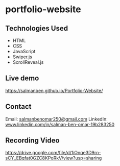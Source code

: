 # portfolio-website

## Technologies Used
- HTML
- CSS
- JavaScript
- Swiper.js
- ScrollReveal.js

## Live demo
https://salmanben.github.io/Portfolio-Website/

## Contact
Email: salmanbenomar250@gmail.com
LinkedIn: www.linkedin.com/in/salman-ben-omar-19b283250

## Recording Video

https://drive.google.com/file/d/1iOnqe3D9rn-sCY_EBqfat0GZC8KPoRkV/view?usp=sharing
